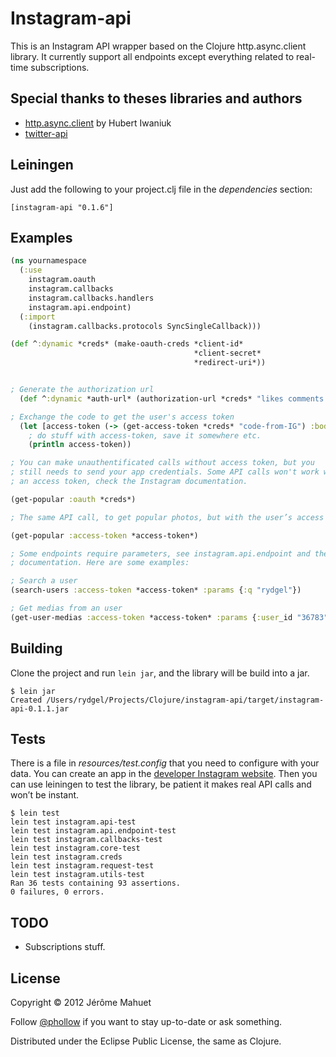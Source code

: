 # Instagram-api

This is an Instagram API wrapper based on the Clojure http.async.client library.
It currently support all endpoints except everything related to real-time subscriptions.

## Special thanks to theses libraries and authors

* [http.async.client](https://github.com/neotyk/http.async.client) by Hubert Iwaniuk
* [twitter-api](https://github.com/adamwynne/twitter-api)

## Leiningen

Just add the following to your project.clj file in the _dependencies_ section:

```
[instagram-api "0.1.6"]
```

## Examples

```clojure
(ns yournamespace
  (:use
    instagram.oauth
    instagram.callbacks
    instagram.callbacks.handlers
    instagram.api.endpoint)
  (:import
    (instagram.callbacks.protocols SyncSingleCallback)))

(def ^:dynamic *creds* (make-oauth-creds *client-id*
                                         *client-secret*
                                         *redirect-uri*))


; Generate the authorization url
  (def ^:dynamic *auth-url* (authorization-url *creds* "likes comments relationships"))

; Exchange the code to get the user's access token
  (let [access-token (-> (get-access-token *creds* "code-from-IG") :body :access_token)]
    ; do stuff with access-token, save it somewhere etc.
    (println access-token))

; You can make unauthentificated calls without access token, but you
; still needs to send your app credentials. Some API calls won't work without
; an access token, check the Instagram documentation.

(get-popular :oauth *creds*)

; The same API call, to get popular photos, but with the user’s access token.

(get-popular :access-token *access-token*)

; Some endpoints require parameters, see instagram.api.endpoint and the Instagram
; documentation. Here are some examples:

; Search a user
(search-users :access-token *access-token* :params {:q "rydgel"})

; Get medias from an user
(get-user-medias :access-token *access-token* :params {:user_id "36783"})

```

## Building

Clone the project and run `lein jar`, and the library will be build into a jar.

```
$ lein jar
Created /Users/rydgel/Projects/Clojure/instagram-api/target/instagram-api-0.1.1.jar
```

## Tests

There is a file in _resources/test.config_ that you need to configure with your data.
You can create an app in the [developer Instagram website](http://instagram.com/developer).
Then you can use leiningen to test the library, be patient it makes real API calls and
won’t be instant.

```
$ lein test
lein test instagram.api-test
lein test instagram.api.endpoint-test
lein test instagram.callbacks-test
lein test instagram.core-test
lein test instagram.creds
lein test instagram.request-test
lein test instagram.utils-test
Ran 36 tests containing 93 assertions.
0 failures, 0 errors.
```

## TODO

* Subscriptions stuff.

## License

Copyright © 2012 Jérôme Mahuet

Follow [@phollow](https://twitter.com/phollow) if you want to stay up-to-date or
ask something.

Distributed under the Eclipse Public License, the same as Clojure.
